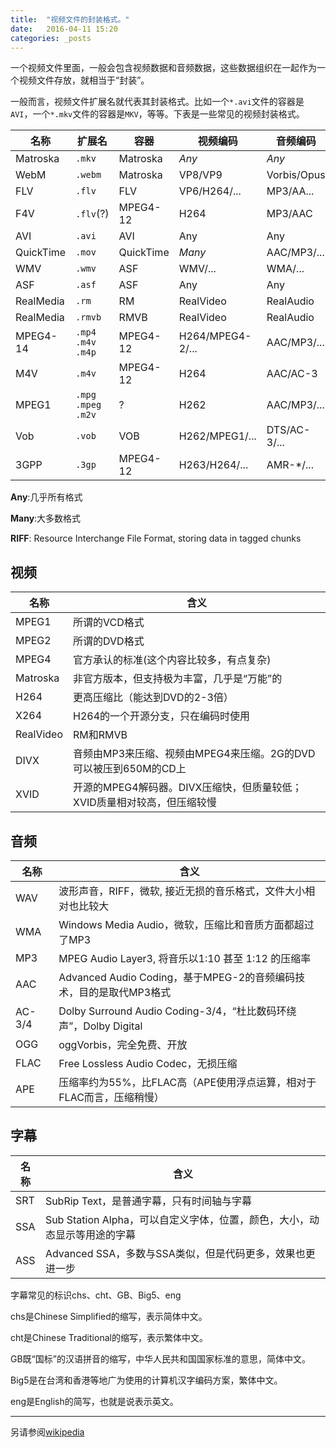 ```yaml
---
title:  "视频文件的封装格式。"
date:   2016-04-11 15:20
categories: _posts
---
```


一个视频文件里面，一般会包含视频数据和音频数据，这些数据组织在一起作为一个视频文件存放，就相当于“封装”。

一般而言，视频文件扩展名就代表其封装格式。比如一个`*.avi`文件的容器是`AVI`，一个`*.mkv`文件的容器是`MKV`，等等。下表是一些常见的视频封装格式。



| 名称 | 扩展名 | 容器 | 视频编码 | 音频编码 | 备注 |
|----|----|----|----|----|----|
| Matroska | `.mkv` | Matroska | *Any* | *Any* | |
| WebM | `.webm` | Matroska | VP8/VP9 | Vorbis/Opus | HTML5 |
| FLV | `.flv` | FLV | VP6/H264/... | MP3/AA... | <-F4V |
| F4V | `.flv`(?) | MPEG4-12 | H264 | MP3/AAC | ->FLV |
| AVI | `.avi` | AVI | Any | Any | *RIFF* |
| QuickTime | `.mov` | QuickTime | *Many* | AAC/MP3/... | |
| WMV | `.wmv` | ASF | WMV/... | WMA/... | |
| ASF | `.asf` | ASF | Any | Any | |
| RealMedia | `.rm` | RM | RealVideo | RealAudio | |
| RealMedia | `.rmvb` | RMVB | RealVideo | RealAudio | VBR |
| MPEG4-14 | `.mp4` `.m4v` `.m4p` | MPEG4-12 | H264/MPEG4-2/... | AAC/MP3/... | .m4p(DRM) |
| M4V | `.m4v` | MPEG4-12 | H264 | AAC/AC-3 | Apple |
| MPEG1 | `.mpg` `.mpeg` `.m2v` | ? | H262 | AAC/MP3/... | |
| Vob | `.vob` | VOB | H262/MPEG1/... | DTS/AC-3/... | *DVD* |
| 3GPP | `.3gp` | MPEG4-12 | H263/H264/... | AMR-*/... | *Mobile* |

**Any**:几乎所有格式

**Many**:大多数格式

**RIFF**: Resource Interchange File Format, storing data in tagged chunks

## 视频 ##

| 名称 | 含义 |
|----|----|
| MPEG1 | 所谓的VCD格式 |
| MPEG2 | 所谓的DVD格式 |
| MPEG4 | 官方承认的标准(这个内容比较多，有点复杂) |
| Matroska | 非官方版本，但支持极为丰富，几乎是“万能”的 |
| H264 | 更高压缩比（能达到DVD的2-3倍） |
| X264 | H264的一个开源分支，只在编码时使用 |
| RealVideo | RM和RMVB |
| DIVX | 音频由MP3来压缩、视频由MPEG4来压缩。2G的DVD可以被压到650M的CD上 |
| XVID | 开源的MPEG4解码器。DIVX压缩快，但质量较低；XVID质量相对较高，但压缩较慢 |

## 音频 ##

| 名称 | 含义 |
|----|----|
| WAV | 波形声音，RIFF，微软, 接近无损的音乐格式，文件大小相对也比较大 |
| WMA | Windows Media Audio，微软，压缩比和音质方面都超过了MP3 |
| MP3 | MPEG Audio Layer3, 将音乐以1:10 甚至 1:12 的压缩率 |
| AAC | Advanced Audio Coding，基于MPEG-2的音频编码技术，目的是取代MP3格式 |
| AC-3/4 | Dolby Surround Audio Coding-3/4，“杜比数码环绕声”，Dolby Digital |
| OGG | oggVorbis，完全免费、开放 |
| FLAC | Free Lossless Audio Codec，无损压缩 |
| APE | 压缩率约为55%，比FLAC高（APE使用浮点运算，相对于FLAC而言，压缩稍慢） |

## 字幕 ##

| 名称 | 含义 |
|----|----|
| SRT | SubRip Text，是普通字幕，只有时间轴与字幕 |
| SSA | Sub Station Alpha，可以自定义字体，位置，颜色，大小，动态显示等用途的字幕 |
| ASS | Advanced SSA，多数与SSA类似，但是代码更多，效果也更进一步 |

字幕常见的标识chs、cht、GB、Big5、eng

chs是Chinese Simplified的缩写，表示简体中文。

cht是Chinese Traditional的缩写，表示繁体中文。

GB既“国标”的汉语拼音的缩写，中华人民共和国国家标准的意思，简体中文。

Big5是在台湾和香港等地广为使用的计算机汉字编码方案，繁体中文。

eng是English的简写，也就是说表示英文。

***



另请参阅[wikipedia](https://en.wikipedia.org/wiki/Comparison_of_video_container_formats)
